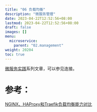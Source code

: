 ```yaml
---
title: "06 负载均衡"
description: "微服务管理"
date: 2023-04-22T12:52:56+08:00
lastmod: 2023-04-22T12:52:56+08:00
draft: false
images: []
menu:
  microservice:
    parent: "02.management"
weight: 20204
toc: true
---
```


[微服务实践](https://www.jianshu.com/c/90fcbc52ce97)系列文章，可以参见连接。

# 参考：
[NGINX、HAProxy和Traefik负载均衡能力对比](https://zhuanlan.zhihu.com/p/41354937#showWechatShareTip)
